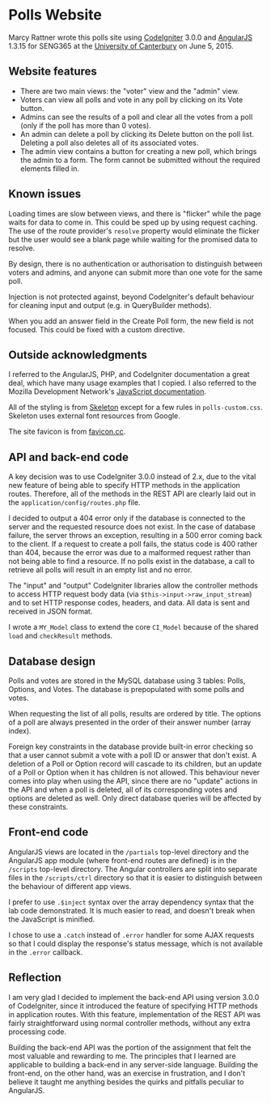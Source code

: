 # Polls Website

Marcy Rattner wrote this polls site using [CodeIgniter](http://www.codeigniter.com/) 
3.0.0 and [AngularJS](http://www.angularjs.org/) 1.3.15 for SENG365 at the 
[University of Canterbury](http://canterbury.ac.nz) on June 5, 2015.

## Website features

* There are two main views: the "voter" view and the "admin" view.
* Voters can view all polls and vote in any poll by clicking on its Vote button.
* Admins can see the results of a poll and clear all the votes from a poll (only 
if the poll has more than 0 votes).
* An admin can delete a poll by clicking its Delete button on the poll list. Deleting 
a poll also deletes all of its associated votes.
* The admin view contains a button for creating a new poll, which brings the admin 
to a form. The form cannot be submitted without the required elements filled in.

## Known issues

Loading times are slow between views, and there is "flicker" while the page
waits for data to come in. This could be sped up by using request caching. The
use of the route provider's `resolve` property would eliminate the
flicker but the user would see a blank page while waiting for the promised data
to resolve.

By design, there is no authentication or authorisation to distinguish 
between voters and admins, and anyone can submit more than one vote for the same
poll.

Injection is not protected against, beyond CodeIgniter's default behaviour
for cleaning input and output (e.g. in QueryBuilder methods).

When you add an answer field in the Create Poll form, the new field is not
focused. This could be fixed with a custom directive.

## Outside acknowledgments
I referred to the AngularJS, PHP, and CodeIgniter documentation a great deal,
which have many usage examples that I copied. I also referred to the Mozilla Development 
Network's [JavaScript documentation](https://developer.mozilla.org/en-US/docs/Web/JavaScript/Reference/Global_Objects).

All of the styling is from [Skeleton](http://getskeleton.com/) except for a few rules in
`polls-custom.css`. Skeleton uses external font resources from Google.

The site favicon is from [favicon.cc](http://www.favicon.cc/?action=icon&file_id=750216).

## API and back-end code

A key decision was to use CodeIgniter 3.0.0 instead of 2.x, due to the vital 
new feature of being able to specify HTTP methods in the application routes. 
Therefore, all of the methods in the REST API are clearly laid out in 
the `application/config/routes.php` file.

I decided to output a 404 error only if the database is connected to the
server and the requested resource does not exist. In the case of database
failure, the server throws an exception, resulting in a 500 error coming back
to the client. If a request to create a poll fails, the status code is 400
rather than 404, because the error was due to a malformed request rather than
not being able to find a resource. If no polls exist in the database, a call
to retrieve all polls will result in an empty list and no error.

The "input" and "output" CodeIgniter libraries allow the controller methods
to access HTTP request body data (via `$this->input->raw_input_stream`)
and to set HTTP response codes, headers, and data. All data is sent and
received in JSON format.

I wrote a `MY_Model` class to extend the core `CI_Model` because of the shared 
`load` and `checkResult` methods.

## Database design

Polls and votes are stored in the MySQL database using 3 tables: Polls, 
Options, and Votes. The database is prepopulated with some polls and votes.

When requesting the list of all polls, results are ordered by title.
The options of a poll are always presented in the order of their answer
number (array index).

Foreign key constraints in the database provide built-in error checking so
that a user cannot submit a vote with a poll ID or answer that don't exist. A
deletion of a Poll or Option record will cascade to its children, but an 
update of a Poll or Option when it has children is not allowed. This behaviour
never comes into play when using the API, since there are no "update" actions
in the API and when a poll is deleted, all of its corresponding votes and options
are deleted as well. Only direct database queries will be affected by these 
constraints.

## Front-end code

AngularJS views are located in the `/partials` top-level directory
and the AngularJS app module (where front-end routes are defined) is in the 
`/scripts` top-level directory. The Angular controllers are split 
into separate files in the `/scripts/ctrl` directory so that it is 
easier to distinguish between the behaviour of different app views.

I prefer to use `.$inject` syntax over the array dependency syntax
that the lab code demonstrated. It is much easier to read, and doesn't break
when the JavaScript is minified.

I chose to use a `.catch` instead of `.error` handler
for some AJAX requests so that I could display the response's status message, 
which is not available in the `.error` callback.

## Reflection

I am very glad I decided to implement the back-end API using version 3.0.0
of CodeIgniter, since it introduced the feature of specifying HTTP methods in
application routes. With this feature, implementation of the REST API was fairly
straightforward using normal controller methods, without any extra processing
code.

Building the back-end API was the portion of the assignment that felt the 
most valuable and rewarding to me. The principles that I learned are applicable
to building a back-end in any server-side language. Building the front-end, on 
the other hand, was an exercise in frustration, and I don't believe it taught me
anything besides the quirks and pitfalls peculiar to AngularJS.

